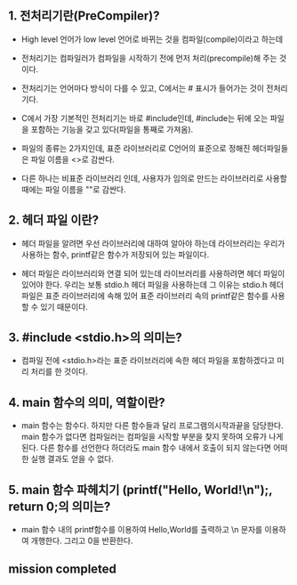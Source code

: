 ## 1. 전처리기란(PreCompiler)?
* High level 언어가 low level 언어로 바뀌는 것을 컴파일(compile)이라고 하는데 
* 전처리기는 컴파일러가 컴파일을 시작하기 전에 
먼저 처리(precompile)해 주는 것이다.

* 전처리기는 언어마다 방식이 다를 수 있고, C에서는 # 표시가 들어가는 것이 전처리기다.

* C에서 가장 기본적인 전처리기는 바로 #include인데, #include는 뒤에 오는 파일을 포함하는 기능을 갖고 있다(파일을 통째로 가져옴).

* 파일의 종류는 2가지인데, 표준 라이브러리로 C언어의 표준으로   정해진 헤더파일들은 파일 이름을 <>로 감싼다.

* 다른 하나는 비표준 라이브러리 인데, 사용자가 임의로 만드는 라이브러리로 사용할 때에는 파일 이름을 ""로 감싼다. 

## 2. 헤더 파일 이란? 
* 헤더 파일을 알려면 우선 라이브러리에 대하여 알아야 하는데 라이브러리는 우리가 사용하는 함수, printf같은 함수가 저장되어 있는 파일이다.

* 헤더 파일은 라이브러리와 연결 되어 있는데 라이브러리를 사용하려면 헤더 파일이 있어야 한다. 우리는 보통 stdio.h 헤더 파일을 사용하는데 그 
이유는 stdio.h 헤더 파일은 표준 라이브러리에 속해 있어 표준 라이브러리 속의 printf같은 함수를 사용할 수 있기 때문이다.

## 3. #include <stdio.h>의 의미는?
* 컴파일 전에 <stdio.h>라는 표준 라이브러리에 속한 헤더 파일을 포함하겠다고 미리 처리를 한 것이다. 

## 4. main 함수의 의미, 역할이란?
* main 함수는 함수다. 하지만 다른 함수들과 달리 프로그램의시작과끝을 담당한다.
main 함수가 없다면 컴파일러는 컴파일을 시작할 부분을 찾지 못하여 오류가 나게 된다.
다른 함수를 선언한다 하더라도 main 함수 내에서 호출이 되지 않는다면 어떠한 실행 결과도 얻을 수 없다.

## 5. main 함수 파헤치기 (printf("Hello, World!\n");, return 0;의 의미는? 
* main 함수 내의 printf함수를 이용하여 Hello,World를 출력하고 \n
문자를 이용하여 개행한다. 그리고 0을 반환한다.


## mission completed